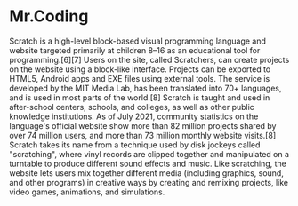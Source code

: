 # Mr.Coding
Scratch is a high-level block-based visual programming language and website targeted primarily at children 8–16 as an educational tool for programming.[6][7] Users on the site, called Scratchers, can create projects on the website using a block-like interface. Projects can be exported to HTML5, Android apps and EXE files using external tools. The service is developed by the MIT Media Lab, has been translated into 70+ languages, and is used in most parts of the world.[8] Scratch is taught and used in after-school centers, schools, and colleges, as well as other public knowledge institutions. As of July 2021, community statistics on the language's official website show more than 82 million projects shared by over 74 million users, and more than 73 million monthly website visits.[8]  Scratch takes its name from a technique used by disk jockeys called "scratching", where vinyl records are clipped together and manipulated on a turntable to produce different sound effects and music. Like scratching, the website lets users mix together different media (including graphics, sound, and other programs) in creative ways by creating and remixing projects, like video games, animations, and simulations.
